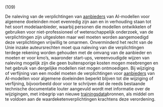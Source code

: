 (109)

De naleving van de verplichtingen van [aanbieders](a3.md#^aanbieder) van AI-modellen voor algemene doeleinden moet evenredig zijn aan en in verhouding staan tot het soort modelaanbieder, waarbij personen die modellen ontwikkelen of gebruiken voor niet-professioneel of wetenschappelijk onderzoek, van de verplichtingen zijn uitgesloten maar wel moeten worden aangemoedigd deze verplichtingen vrijwillig te omarmen. Onverminderd het recht van de Unie inzake auteursrechten moet qua naleving van die verplichtingen terdege rekening worden gehouden met de omvang van de aanbieder en moeten er voor kmo’s, waaronder start-ups, vereenvoudigde wijzen van naleving mogelijk zijn die geen buitensporige kosten mogen meebrengen en het gebruik van dergelijke modellen niet mogen ontmoedigen. Bij wijziging of verfijning van een model moeten de verplichtingen voor [aanbieders](a3.md#^aanbieder) van AI-modellen voor algemene doeleinden beperkt blijven tot die wijziging of verfijning, bijvoorbeeld door voor te schrijven dat de reeds bestaande technische documentatie louter aangevuld wordt met informatie over de wijzigingen, met inbegrip van nieuwe [trainingsdata](a3.md#^trdata)bronnen, als middel om te voldoen aan de waardeketenverplichtingen krachtens deze verordening.